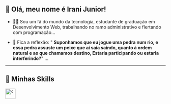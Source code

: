 ## 💜 Olá, meu nome é Irani Junior!

- 👨‍💻 Sou um fã do mundo da tecnologia, estudante de graduação em Desenvolvimento Web, trabalhando no ramo administrativo e flertando com programação...

- 💬 Fica a reflexão: " **Suponhamos que eu jogue uma pedra num rio, e essa pedra assuste um peixe que aí saia saindo, quanto à ordem natural e ao que chamamos destino, Estaria participando ou estaria interferindo?**" ...

--- 

## 🚀 Minhas Skills
<code><img height="32" src="https://cdn.iconscout.com/icon/free/png-512/c-programming-569564.png" alt="c"/></code>